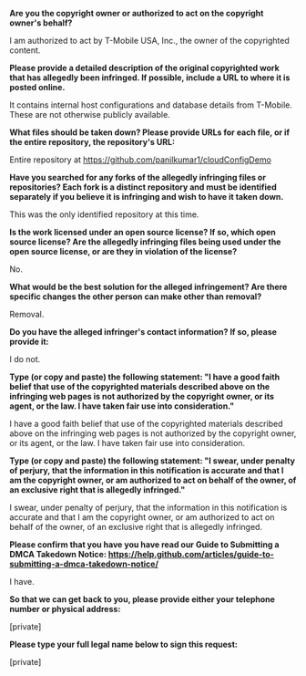 **Are you the copyright owner or authorized to act on the copyright owner's behalf?**

I am authorized to act by T-Mobile USA, Inc., the owner of the copyrighted content.

**Please provide a detailed description of the original copyrighted work that has allegedly been infringed. If possible, include a URL to where it is posted online.**

It contains internal host configurations and database details from T-Mobile. These are not otherwise publicly available.

**What files should be taken down? Please provide URLs for each file, or if the entire repository, the repository's URL:**

Entire repository at https://github.com/panilkumar1/cloudConfigDemo

**Have you searched for any forks of the allegedly infringing files or repositories? Each fork is a distinct repository and must be identified separately if you believe it is infringing and wish to have it taken down.**

This was the only identified repository at this time.

**Is the work licensed under an open source license? If so, which open source license? Are the allegedly infringing files being used under the open source license, or are they in violation of the license?**

No.

**What would be the best solution for the alleged infringement? Are there specific changes the other person can make other than removal?**

Removal.

**Do you have the alleged infringer's contact information? If so, please provide it:**

I do not.

**Type (or copy and paste) the following statement: "I have a good faith belief that use of the copyrighted materials described above on the infringing web pages is not authorized by the copyright owner, or its agent, or the law. I have taken fair use into consideration."**

I have a good faith belief that use of the copyrighted materials described above on the infringing web pages is not authorized by the copyright owner, or its agent, or the law. I have taken fair use into consideration.

**Type (or copy and paste) the following statement: "I swear, under penalty of perjury, that the information in this notification is accurate and that I am the copyright owner, or am authorized to act on behalf of the owner, of an exclusive right that is allegedly infringed."**

I swear, under penalty of perjury, that the information in this notification is accurate and that I am the copyright owner, or am authorized to act on behalf of the owner, of an exclusive right that is allegedly infringed.

**Please confirm that you have you have read our Guide to Submitting a DMCA Takedown Notice: https://help.github.com/articles/guide-to-submitting-a-dmca-takedown-notice/**

I have.

**So that we can get back to you, please provide either your telephone number or physical address:**

[private]

**Please type your full legal name below to sign this request:**

[private]
